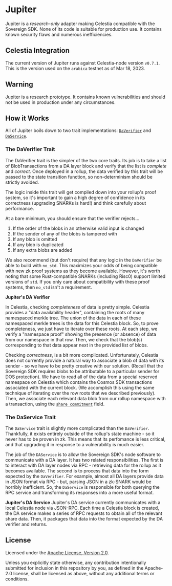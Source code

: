 # Jupiter

Jupiter is a _research-only_ adapter making Celestia compatible with the Sovereign SDK. None of its code is
suitable for production use. It contains known security flaws and numerous inefficiencies.

## Celestia Integration

The current version of Jupiter runs against Celestia-node version `v0.7.1`. This is the version used on the `arabica` testnet
as of Mar 18, 2023.

## Warning

Jupiter is a research prototype. It contains known vulnerabilities and should not be used in production under any
circumstances.

## How it Works

All of Jupiter boils down to two trait implementations: [`DaVerifier`](https://github.com/Sovereign-Labs/sovereign-sdk/blob/8388dc2176940bc6a909076e5ed43feb5a87bf7a/sdk/src/state_machine/da.rs#L36) and [`DaService`](https://github.com/Sovereign-Labs/sovereign-sdk/blob/8388dc2176940bc6a909076e5ed43feb5a87bf7a/sdk/src/node/services/da.rs#L13).

### The DaVerifier Trait

The DaVerifier trait is the simpler of the two core traits. Its job is to take a list of BlobTransactions from a DA layer block
and verify that the list is _complete_ and _correct_. Once deployed in a rollup, the data verified by this trait
will be passed to the state transition function, so non-determinism should be strictly avoided.

The logic inside this trait will get compiled down into your rollup's proof system, so it's important to gain a high
degree of confidence in its correctness (upgrading SNARKs is hard!) and think carefully about performance.

At a bare minimum, you should ensure that the verifier rejects...

1. If the order of the blobs in an otherwise valid input is changed
1. If the sender of any of the blobs is tampered with
1. If any blob is omitted
1. If any blob is duplicated
1. If any extra blobs are added

We also recommend (but don't require) that any logic in the `DaVerifier` be able to build with `no_std`.
This maximizes your odds of being compatible with new zk proof systems as they become available. However,
it's worth noting that some Rust-compatible SNARKs (including Risc0) support limited versions of `std`. If you only care
about compatibility with these proof systems, then `no_std` isn't a requirement.

**Jupiter's DA Verifier**

In Celestia, checking _completeness_ of data is pretty simple. Celestia provides a "data availability header",
containing the roots of many namespaced merkle tree. The union of the data in each of these namespaced merkle trees
is the data for this Celestia block. So, to prove completeness, we just have to iterate over these roots. At each step,
we verify a "namespace proof" showing the presence (or absence) of data from our namespace
in that row. Then, we check that the blob(s) corresponding to that data appear next in the provided list of blobs.

Checking _correctness_, is a bit more complicated. Unfortunately, Celestia does not currently provide a natural
way to associate a blob of data with its sender - so we have to be pretty creative with our solution. (Recall that the
Sovereign SDK requires blobs to be attributable to a particular sender for DOS protection). We have to read
all of the data from a special reserved namespace on Celestia which contains the Cosmos SDK transactions associated
with the current block. (We accomplish this using the same technique of iterating over the row roots that we described previously). Then, we associate each relevant data blob from our rollup namespace with a transaction, using the
[`share commitment`](https://github.com/celestiaorg/celestia-app/blob/main/proto/celestia/blob/v1/tx.proto#L25) field.

### The DaService Trait

The `DaService` trait is slightly more complicated than the `DaVerifier`. Thankfully, it exists entirely outside of the
rollup's state machine - so it never has to be proven in zk. This means that its perfomance is less critical, and that
upgrading it in response to a vulnerability is much easier.

The job of the `DAService` is to allow the Sovereign SDK's node software to communicate with a DA layer. It has two related
responsibilities. The first is to interact with DA layer nodes via RPC - retrieving data for the rollup as it becomes
available. The second is to process that data into the form expected by the `DaVerifier`. For example, almost all DA layers
provide data in JSON format via RPC - but, parsing JSON in a zk-SNARK would be horribly inefficient. So, the `DaService`
is responsible for both querying the RPC service and transforming its responses into a more useful format.

**Jupiter's DA Service**
Jupiter's DA service currently communicates with a local Celestia node via JSON-RPC. Each time a Celestia block is
created, the DA service makes a series of RPC requests to obtain all of the relevant share data. Then, it packages
that data into the format expected by the DA verifier and returns.

## License

Licensed under the [Apache License, Version
2.0](./LICENSE).

Unless you explicitly state otherwise, any contribution intentionally submitted
for inclusion in this repository by you, as defined in the Apache-2.0 license, shall be
licensed as above, without any additional terms or conditions.
